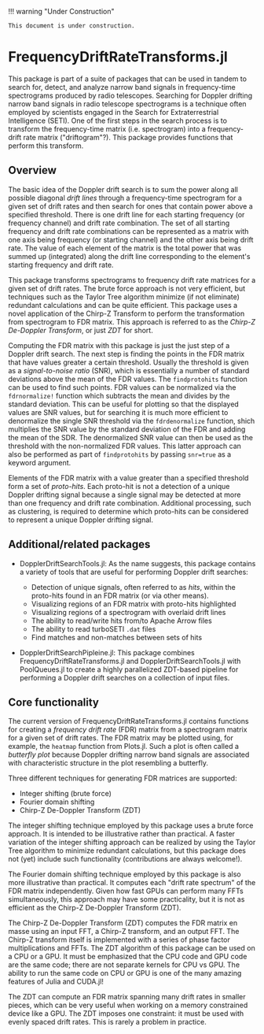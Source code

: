 !!! warning "Under Construction"

    This document is under construction.

# FrequencyDriftRateTransforms.jl

This package is part of a suite of packages that can be used in tandem to search
for, detect, and analyze narrow band signals in frequency-time spectrograms
produced by radio telescopes.  Searching for Doppler drifting narrow band
signals in radio telescope spectrograms is a technique often employed by
scientists engaged in the Search for Extraterrestrial Intelligence (SETI).
One of the first steps in the search process is to transform the frequency-time
matrix (i.e. spectrogram) into a frequency-drift rate matrix ("driftogram"?).
This package provides functions that perform this transform.

## Overview

The basic idea of the Doppler drift search is to sum the power along all
possible diagonal *drift lines* through a frequency-time spectrogram for a given
set of drift rates and then search for ones that contain power above a
specified threshold.  There is one drift line for each starting frequency (or
frequency channel) and drift rate combination.  The set of all starting
frequency and drift rate combinations can be represented as a matrix with one
axis being frequency (or starting channel) and the other axis being drift rate.
The value of each element of the matrix is the total power that was summed up
(integrated) along the drift line corresponding to the element's starting
frequency and drift rate.

This package transforms spectrograms to frequency drift rate matrices for a
given set of drift rates.  The brute force approach is not very efficient, but
techniques such as the Taylor Tree algorithm minimize (if not eliminate)
redundant calculations and can be quite efficient.  This package uses a novel
application of the Chirp-Z Transform to perform the transformation from
spectrogram to FDR matrix.  This approach is referred to as the *Chirp-Z
De-Doppler Transform*, or just *ZDT* for short.

Computing the FDR matrix with this package is just the just step of a Doppler
drift search.  The next step is finding the points in the FDR matrix that have
values greater a certain threshold.  Usually the threshold is given as a
*signal-to-noise ratio* (SNR), which is essentially a number of standard
deviations above the mean of the FDR values.  The `findprotohits` function can
be used to find such points.  FDR values can be normalized via the
`fdrnormalize!` function which subtracts the mean and divides by the standard
deviation.  This can be useful for plotting so that the displayed values are SNR
values, but for searching it is much more efficient to denormalize the single
SNR threshold via the `fdrdenormalize` function, shich multiplies the SNR value
by the standard deviation of the FDR and adding the mean of the SDR.  The
denormalized SNR value can then be used as the threshold with the non-normalized
FDR values.  This latter approach can also be performed as part of
`findprotohits` by passing `snr=true` as a keyword argument.

Elements of the FDR matrix with a value greater than a specified threshold form
a set of *proto-hits*.  Each proto-hit is not a detection of a unique Doppler
drifting signal because a single signal may be detected at more than one
frequency and drift rate combination.  Additional processing, such as
clustering, is required to determine which proto-hits can be considered to
represent a unique Doppler drifting signal.

## Additional/related packages

* DopplerDriftSearchTools.jl: As the name suggests, this package contains a
  variety of tools that are useful for performing Doppler drift searches:

  - Detection of unique signals, often referred to as *hits*, within the
    proto-hits found in an FDR matrix (or via other means).
  - Visualizing regions of an FDR matrix with proto-hits highlighted
  - Visualizing regions of a spectrogram with overlaid drift lines
  - The ability to read/write hits from/to Apache Arrow files
  - The ability to read turboSETI `.dat` files
  - Find matches and non-matches between sets of hits

* DopplerDriftSearchPipleine.jl: This package combines
  FrequencyDriftRateTransforms.jl and DopplerDriftSearchTools.jl with
  PoolQueues.jl to create a highly parallelized ZDT-based pipeline for
  performing a Doppler drift searches on a collection of input files.

## Core functionality

The current version of FrequencyDriftRateTransforms.jl contains functions for
creating a *frequency drift rate* (FDR) matrix from a spectrogram matrix for a
given set of drift rates.  The FDR matrix may be plotted using, for example, the
`heatmap` function from Plots.jl.  Such a plot is often called a *butterfly
plot* because Doppler drifting narrow band signals are associated with
characteristic structure in the plot resembling a butterfly.

Three different techniques for generating FDR matrices are supported:

- Integer shifting (brute force)
- Fourier domain shifting
- Chirp-Z De-Doppler Transform (ZDT)

The integer shifting technique employed by this package uses a brute force
approach.  It is intended to be illustrative rather than practical.  A faster
variation of the integer shifting approach can be realized by using the Taylor
Tree algorithm to minimize redundant calculations, but this package does not
(yet) include such functionality (contributions are always welcome!).

The Fourier domain shifting technique employed by this package is also more
illustrative than practical.  It computes each "drift rate spectrum" of the FDR
matrix independently.  Given how fast GPUs can perform many FFTs simultaneously,
this approach may have some practicality, but it is not as efficient as the
Chirp-Z De-Doppler Transform (ZDT).

The Chirp-Z De-Doppler Transform (ZDT) computes the FDR matrix en masse using
an input FFT, a Chirp-Z transform, and an output FFT.  The Chirp-Z transform
itself is implemented with a series of phase factor multiplications and FFTs.
The ZDT algorithm of this package can be used on a CPU or a GPU.  It must be
emphasized that the CPU code and GPU code are the same code; there are not
separate kernels for CPU vs GPU.  The ability to run the same code on CPU or GPU
is one of the many amazing features of Julia and CUDA.jl!

The ZDT can compute an FDR matrix spanning many drift rates in smaller pieces,
which can be very useful when working on a memory constrained device like a
GPU.  The ZDT imposes one constraint: it must be used with evenly spaced drift
rates.  This is rarely a problem in practice.
